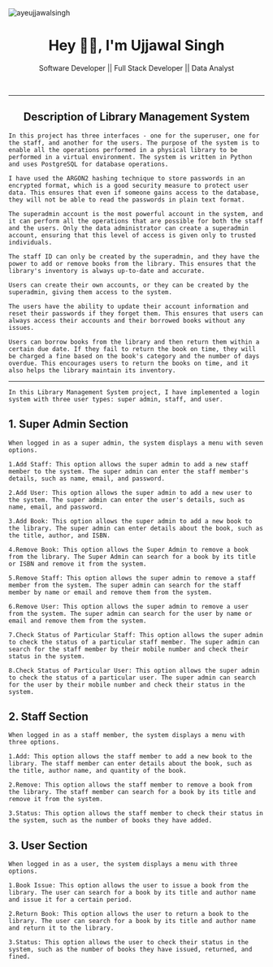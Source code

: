 <img src="https://komarev.com/ghpvc/?username=ayeujjawalsingh&label=Profile%20Visiters&color=0e75b6&style=flat" alt="ayeujjawalsingh" />

<h1 align="center"> Hey 👋🏻, I'm Ujjawal Singh </br> 
</h1>
<p align="center">Software Developer || Full Stack Developer || Data Analyst</p>
<p align="center">
<a href="https://auth.geeksforgeeks.org/user/ayeujjawalsingh/practice" target="_blank"><img alt="" src="https://img.shields.io/badge/GeeksforGeeks-000?logo=GeeksforGeeks&logoColor=2FF200&style=for-the-badge" style="vertical-align:center" /></a>
<a href="https://linkedin.com/in/ayeujjawalsingh" target="_blank"><img alt="" src="https://img.shields.io/badge/LinkedIn-000?logo=linkedin&logoColor=0A66C2&style=for-the-badge" style="vertical-align:center" /></a>
<a href="https://github.com/ayeujjawalsingh" target="_blank"><img alt="" src="https://img.shields.io/badge/Github-000?logo=github&logoColor=f4f9fe&style=for-the-badge" style="vertical-align:center" /></a>
<a href="https://leetcode.com/ayeujjawalsingh/" target="_blank"><img alt="" src="https://img.shields.io/badge/Leetcode-000?logo=leetcode&logoColor=FFF926&style=for-the-badge" style="vertical-align:center" /></a></p>
<hr>
<h2 align="center">Description of Library Management System</h2>

```
In this project has three interfaces - one for the superuser, one for the staff, and another for the users. The purpose of the system is to enable all the operations performed in a physical library to be performed in a virtual environment. The system is written in Python and uses PostgreSQL for database operations.

I have used the ARGON2 hashing technique to store passwords in an encrypted format, which is a good security measure to protect user data. This ensures that even if someone gains access to the database, they will not be able to read the passwords in plain text format.

The superadmin account is the most powerful account in the system, and it can perform all the operations that are possible for both the staff and the users. Only the data administrator can create a superadmin account, ensuring that this level of access is given only to trusted individuals.

The staff ID can only be created by the superadmin, and they have the power to add or remove books from the library. This ensures that the library's inventory is always up-to-date and accurate.

Users can create their own accounts, or they can be created by the superadmin, giving them access to the system.

The users have the ability to update their account information and reset their passwords if they forget them. This ensures that users can always access their accounts and their borrowed books without any issues.

Users can borrow books from the library and then return them within a certain due date. If they fail to return the book on time, they will be charged a fine based on the book's category and the number of days overdue. This encourages users to return the books on time, and it also helps the library maintain its inventory.
```
<hr>

```
In this Library Management System project, I have implemented a login system with three user types: super admin, staff, and user.
```

## 1. Super Admin Section

```
When logged in as a super admin, the system displays a menu with seven options.

1.Add Staff: This option allows the super admin to add a new staff member to the system. The super admin can enter the staff member's details, such as name, email, and password.
 
2.Add User: This option allows the super admin to add a new user to the system. The super admin can enter the user's details, such as name, email, and password.
 
3.Add Book: This option allows the super admin to add a new book to the library. The super admin can enter details about the book, such as the title, author, and ISBN.
 
4.Remove Book: This option allows the Super Admin to remove a book from the library. The Super Admin can search for a book by its title or ISBN and remove it from the system.
 
5.Remove Staff: This option allows the super admin to remove a staff member from the system. The super admin can search for the staff member by name or email and remove them from the system.
 
6.Remove User: This option allows the super admin to remove a user from the system. The super admin can search for the user by name or email and remove them from the system.
 
7.Check Status of Particular Staff: This option allows the super admin to check the status of a particular staff member. The super admin can search for the staff member by their mobile number and check their status in the system.
 
8.Check Status of Particular User: This option allows the super admin to check the status of a particular user. The super admin can search for the user by their mobile number and check their status in the system.
```

## 2. Staff Section

```
When logged in as a staff member, the system displays a menu with three options.

1.Add: This option allows the staff member to add a new book to the library. The staff member can enter details about the book, such as the title, author name, and quantity of the book.
 
2.Remove: This option allows the staff member to remove a book from the library. The staff member can search for a book by its title and remove it from the system.
 
3.Status: This option allows the staff member to check their status in the system, such as the number of books they have added.
```

## 3. User Section

```
When logged in as a user, the system displays a menu with three options.

1.Book Issue: This option allows the user to issue a book from the library. The user can search for a book by its title and author name and issue it for a certain period.
 
2.Return Book: This option allows the user to return a book to the library. The user can search for a book by its title and author name and return it to the library.
 
3.Status: This option allows the user to check their status in the system, such as the number of books they have issued, returned, and fined.
```